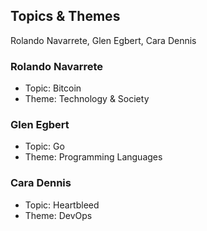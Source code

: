 ## Topics & Themes

Rolando Navarrete, Glen Egbert, Cara Dennis

### Rolando Navarrete

* Topic: Bitcoin
* Theme: Technology & Society

### Glen Egbert

* Topic: Go
* Theme: Programming Languages

### Cara Dennis

* Topic: Heartbleed
* Theme: DevOps
